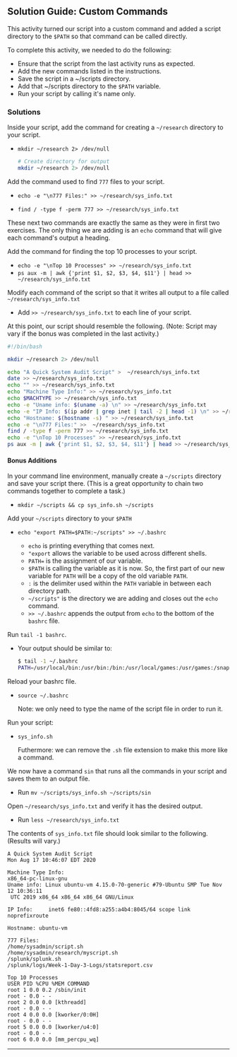 ## Solution Guide: Custom Commands

This activity turned our script into a custom command and added a script directory to the `$PATH` so that command can be called directly.

To complete this activity, we needed to do the following:

- Ensure that the script from the last activity runs as expected.
- Add the new commands listed in the instructions.
- Save the script in a ~/scripts directory.
- Add that ~/scripts directory to the `$PATH` variable.
- Run your script by calling it's name only.


### Solutions

Inside your script, add the command for creating a `~/research` directory to your script.

- `mkdir ~/research 2> /dev/null`
    ```bash
    # Create directory for output
    mkdir ~/research 2> /dev/null
    ```

Add the command used to find `777` files to your script.

- `echo -e "\n777 Files:" >> ~/research/sys_info.txt`

- `find / -type f -perm 777 >> ~/research/sys_info.txt`

These next two commands are exactly the same as they were in first two exercises. The only thing we are adding is an `echo` command that will give each command's output a heading.

Add the command for finding the top 10 processes to your script.

- `echo -e "\nTop 10 Processes" >> ~/research/sys_info.txt`
- `ps aux -m | awk {'print $1, $2, $3, $4, $11'} | head >> ~/research/sys_info.txt`

Modify each command of the script so that it writes all output to a file called `~/research/sys_info.txt`

- Add `>> ~/research/sys_info.txt` to each line of your script.

At this point, our script should resemble the following. (Note: Script may vary if the bonus was completed in the last activity.)

```bash
#!/bin/bash

mkdir ~/research 2> /dev/null

echo "A Quick System Audit Script" >  ~/research/sys_info.txt
date >> ~/research/sys_info.txt
echo "" >> ~/research/sys_info.txt
echo "Machine Type Info:" >> ~/research/sys_info.txt
echo $MACHTYPE >> ~/research/sys_info.txt
echo -e "Uname info: $(uname -a) \n" >> ~/research/sys_info.txt
echo -e "IP Info: $(ip addr | grep inet | tail -2 | head -1) \n" >> ~/research/sys_info.txt
echo "Hostname: $(hostname -s) " >> ~/research/sys_info.txt
echo -e "\n777 Files:" >>  ~/research/sys_info.txt
find / -type f -perm 777 >> ~/research/sys_info.txt
echo -e "\nTop 10 Processes" >> ~/research/sys_info.txt
ps aux -m | awk {'print $1, $2, $3, $4, $11'} | head >> ~/research/sys_info.txt

```

#### Bonus Additions

In your command line environment, manually create a `~/scripts` directory and save your script there. (This is a great opportunity to chain two commands together to complete a task.)

- `mkdir ~/scripts && cp sys_info.sh ~/scripts`

Add your `~/scripts` directory to your `$PATH`

- `echo "export PATH=$PATH:~/scripts" >> ~/.bashrc`

    - `echo` is printing everything that comes next.
    - `"export` allows the variable to be used across different shells.
    - `PATH=` is the assignment of our variable.
    - `$PATH` is calling the variable as it is now. So, the first part of our new variable for `PATH` will be a copy of the old variable `PATH`.
    - `:` is the delimiter used within the `PATH` variable in between each directory path.
    - `~/scripts"` is the directory we are adding and closes out the `echo` command.
    - `>> ~/.bashrc` appends the output from `echo` to the bottom of the `bashrc` file.

Run `tail -1 bashrc`.

- Your output should be similar to:

    ```bash
    $ tail -1 ~/.bashrc
    PATH=/usr/local/bin:/usr/bin:/bin:/usr/local/games:/usr/games:/snap/bin:/usr/local/lib/python3.7/site-packages/:/home/user/.local/bin:/home/user/scripts
    ```

Reload your bashrc file.

-  `source ~/.bashrc`

    Note: we only need to type the name of the script file in order to run it.

Run your script:

-  `sys_info.sh`

    Futhermore: we can remove the `.sh` file extension to make this more like a command.

We now have a command `sin` that runs all the commands in your script and saves them to an output file.

- Run `mv ~/scripts/sys_info.sh ~/scripts/sin`

Open `~/research/sys_info.txt` and verify it has the desired output.

- Run `less ~/research/sys_info.txt`


The contents of `sys_info.txt` file should look similar to the following. (Results will vary.)

```
A Quick System Audit Script
Mon Aug 17 10:46:07 EDT 2020

Machine Type Info:
x86_64-pc-linux-gnu
Uname info: Linux ubuntu-vm 4.15.0-70-generic #79-Ubuntu SMP Tue Nov 12 10:36:11
 UTC 2019 x86_64 x86_64 x86_64 GNU/Linux 

IP Info:     inet6 fe80::4fd8:a255:a4b4:8045/64 scope link noprefixroute 

Hostname: ubuntu-vm 

777 Files:
/home/sysadmin/script.sh
/home/sysadmin/research/myscript.sh
/splunk/splunk.sh
/splunk/logs/Week-1-Day-3-Logs/statsreport.csv

Top 10 Processes
USER PID %CPU %MEM COMMAND
root 1 0.0 0.2 /sbin/init
root - 0.0 - -
root 2 0.0 0.0 [kthreadd]
root - 0.0 - -
root 4 0.0 0.0 [kworker/0:0H]
root - 0.0 - -
root 5 0.0 0.0 [kworker/u4:0]
root - 0.0 - -
root 6 0.0 0.0 [mm_percpu_wq]
```

---
